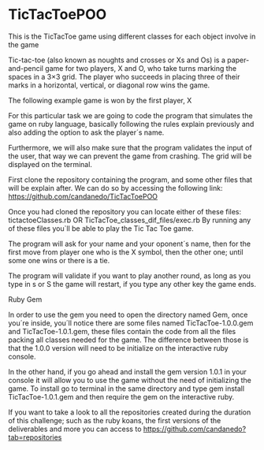 # TicTacToePOO

This is the TicTacToe game using different classes for each object involve in the game

Tic-tac-toe (also known as noughts and crosses or Xs and Os) is a paper-and-pencil game for two players, X and O, who take turns marking the spaces in a 3×3 grid. The player who succeeds in placing three of their marks in a horizontal, vertical, or diagonal row wins the game.The following example game is won by the first player, XFor this particular task we are going to code the program that simulates the game on ruby language, basically following the rules explain previously and also adding the option to ask the player´s name. 
Furthermore, we will also make sure that the program validates the input of the user, that way we can prevent the game from crashing. The grid will be displayed on the terminal.
First clone the repository containing the program, and some other files that will be explain after. We can do so by accessing the following link: https://github.com/candanedo/TicTacToePOO
Once you had cloned the repository you can locate either of these files: 
tictactoeClasses.rb OR TicTacToe_classes_dif_files/exec.rb By running any of these files you`ll be able to play the Tic Tac Toe game.
The program will ask for your name and your oponent´s name, then for the first move from player one who is the X symbol, then the other one; until some one wins or there is a tie.

The program will validate if you want to play another round, as long as you type in s or S the game will restart, if you type any other key the game ends.Ruby GemIn order to use the gem you need to open the directory named Gem, once you´re inside, you´ll notice there are some files named TicTacToe-1.0.0.gem and TicTacToe-1.0.1.gem, these files contain the code from all the files packing all classes needed for the game. The difference between those is that the 1.0.0 version will need to be initialize on the interactive ruby console. In the other hand, if you go ahead and install the gem version 1.0.1 in your console it will allow you to use the game without the need of initializing the game. To install go to terminal in the same directory and type gem install TicTacToe-1.0.1.gem and then require the gem on the interactive ruby. If you want to take a look to all the repositories created during the duration of this challenge; such as the ruby koans, the first versions of the deliverables and more you can access to https://github.com/candanedo?tab=repositories 